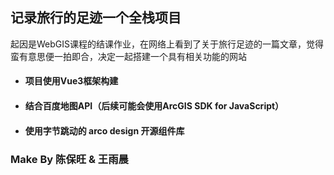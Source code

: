 ## 记录旅行的足迹一个全栈项目

起因是WebGIS课程的结课作业，在网络上看到了关于旅行足迹的一篇文章，觉得蛮有意思便一拍即合，决定一起搭建一个具有相关功能的网站

- #### 项目使用Vue3框架构建

- #### 结合百度地图API（后续可能会使用ArcGIS SDK for JavaScript）

- #### 使用字节跳动的 arco design 开源组件库

### Make By 陈保旺 & 王雨晨

